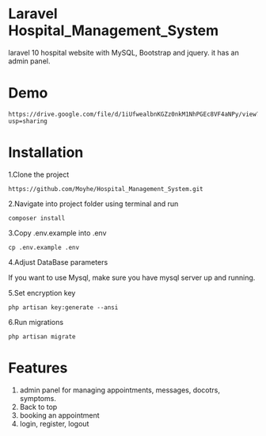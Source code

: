 # Laravel Hospital_Management_System

laravel 10 hospital website with MySQL, Bootstrap and jquery. it has an admin panel.

# Demo

    https://drive.google.com/file/d/1iUfwealbnKGZz0nkM1NhPGEc8VF4aNPy/view?usp=sharing

# Installation

1.Clone the project

    https://github.com/Moyhe/Hospital_Management_System.git

2.Navigate into project folder using terminal and run

    composer install

3.Copy .env.example into .env
   
    cp .env.example .env

4.Adjust DataBase parameters

If you want to use Mysql, make sure you have mysql server up and running. 

5.Set encryption key

    php artisan key:generate --ansi

6.Run migrations

    php artisan migrate


# Features

1. admin panel for managing appointments, messages, docotrs, symptoms.
2. Back to top
3. booking an appointment
4. login, register, logout
 
